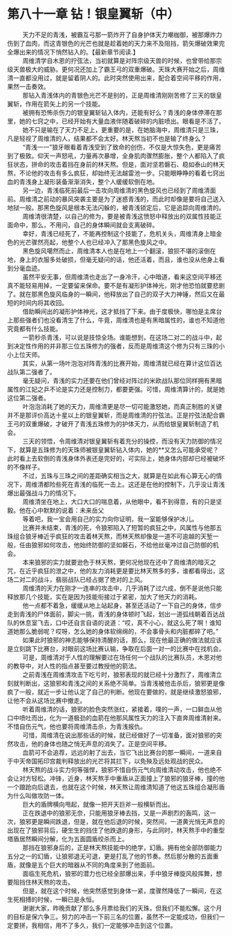 <h1>第八十一章 钻！银皇翼斩（中）</h1>
<div id="content">&nbsp&nbsp&nbsp&nbsp&nbsp&nbsp&nbsp&nbsp
 天力不足的青浅，被霸互弓那一箭炸开了自身护体天力嘲枷御，被那爆炸力伤到了血肉，而这青银色的光芒也就是趁着她的天力来不及阻挡，箭矢爆破效果完全爆出来的情况下悄然钻入的。【最新章节阅读.】
 <br/>&nbsp&nbsp&nbsp&nbsp&nbsp&nbsp&nbsp&nbsp
 周维清学自木恩的拧弦法，当初就算是对阵宗级天兽的时候，也曾带给那宗级天兽极大的威胁。更何况还加上了霸王弓的双重爆破。天珠大赛开始之后，周维清一直都没用过，就是留着阴人的。此时突然使用出来，配合着空间平移的作用，果然一击奏效。
 <br/>&nbsp&nbsp&nbsp&nbsp&nbsp&nbsp&nbsp&nbsp
 那钻入青浅体内的青银色光芒不是别的，正是周维清刚刚苦修了三天的银皇翼斩，作用在箭矢上的另一个技能。
 <br/>&nbsp&nbsp&nbsp&nbsp&nbsp&nbsp&nbsp&nbsp
 被拥有恐怖杀伤力的银皇翼斩钻入体内，还能有好么？青浅的身体停滞在那里，她的七窍之中，已经开始有大量血液伴随着破碎的内脏喷出。眼看是不活了。
 <br/>&nbsp&nbsp&nbsp&nbsp&nbsp&nbsp&nbsp&nbsp
 她不只是输在了天力不足上，更重要的是，在她脑海中，周维清只是三珠，凡是轻视了周维清的人，结果都不会太好。林天熬当初不也是输了终身么？
 <br/>&nbsp&nbsp&nbsp&nbsp&nbsp&nbsp&nbsp&nbsp
 “青浅一一”狼牙眼看着青浅受到了致命的创伤，不仅是大惊失色，更是痛苦到了极致。仰天一声怒吼，力量再次暴增，全身肌肉骤然膨胀，整个人都陷入了疯狂状态，拼命的攻击着挡在身前的林天熬。但是，面对坚若磐石、稳如泰山的林天熬，不论他的攻击有多么疯狂，却始终无法越雷池一步。只能眼睁睁的看着七窍出血的青浅身上凝形装备渐渐消失，整个人缓缓软倒在地。
 <br/>&nbsp&nbsp&nbsp&nbsp&nbsp&nbsp&nbsp&nbsp
 另一边，青浅临死前最后一击攻向周维清的黑色旋风也已经到了周维清面前。周维清之前动的暴风突袭主要是为了迷惑青浅的，而此时却像是要将自己送入地狱一般。那黑色旋风是根本无法闪躲的，被青浅锁定后，它是追踪向周维清的。
 <br/>&nbsp&nbsp&nbsp&nbsp&nbsp&nbsp&nbsp&nbsp
 周维清很清楚，以自己的修为，要是被青浅这愤怒中释放出的双属性技能正面命中，那么，不用问，自己的身体瞬间就会支离破碎。
 <br/>&nbsp&nbsp&nbsp&nbsp&nbsp&nbsp&nbsp&nbsp
 幸好，青浅已经死了，不能再控制这个技能了，危机关头，周维清身上暗金色的光芒骤然亮起，他整个人也已经冲入了那黑色旋风之中。
 <br/>&nbsp&nbsp&nbsp&nbsp&nbsp&nbsp&nbsp&nbsp
 黑色旋风噶然而止，周维清本人也是在地上一个翻滚，狼狈不堪的滚倒在地，身上的衣服多处破损，但毫无疑问的话，他还活着，而且，谁也没从他身上看到分毫血迹。
 <br/>&nbsp&nbsp&nbsp&nbsp&nbsp&nbsp&nbsp&nbsp
 虽然平安无事，但周维清也走出了一身冷汗，心中暗道，看来这空间平移还真不能轻易用掉，一定要留来保命。要不是有凝形护体神光，刚才他恐怕就要悲剧了。就在那黑色旋风临身的一瞬间，他释放出了自己的双子大力神锤，然后又在最短的时间内将其收回。
 <br/>&nbsp&nbsp&nbsp&nbsp&nbsp&nbsp&nbsp&nbsp
 借助瞬间出的凝形护体神光，这才抵挡了下来。由于度极快，哪怕是主席台上那些强者们也没看清生了什么，牛竟，周维清也是有黑暗属性的，谁也不知道他究竟都有什么技能。
 <br/>&nbsp&nbsp&nbsp&nbsp&nbsp&nbsp&nbsp&nbsp
 一箭秒杀青浅，可以说是技惊全场。谁能想到，在这场二对二的战斗中，起到决定性作用的并非那三位五珠修为的强者，反而是周维清这个修为只有三珠的小小上位天师。
 <br/>&nbsp&nbsp&nbsp&nbsp&nbsp&nbsp&nbsp&nbsp
 其实，从第一场叶泡泡对阵青浅的比赛开始，周维清就已经在算计这位百达战队第二强者了。
 <br/>&nbsp&nbsp&nbsp&nbsp&nbsp&nbsp&nbsp&nbsp
 毫无疑问，青浅的实力还要在他们曾经对阵过的米欧战队那位同样拥有黑暗属性的江妃之乒不论是实力还是控制力，都要更强。可惜，周维清算计的，就是她这位第二强者。
 <br/>&nbsp&nbsp&nbsp&nbsp&nbsp&nbsp&nbsp&nbsp
 叶泡泡消耗了她的天力，周维清更是尽一切可能激怒她，而真正制胜的关键并不是那评价高达十星以上的银皇翼斩，而是周维清的拧弦法。正是拧弦法配合霸王弓的双重爆破，才破开了青浅五珠修为的护体天力，从而给银皇翼斩制造了机会。
 <br/>&nbsp&nbsp&nbsp&nbsp&nbsp&nbsp&nbsp&nbsp
 三天的领悟，令周维清对银皇翼斩有着充分的操控，而没有天力防御的情况下，就算是五珠修为的天珠师被银皇翼斩钻入体内，她的**又怎么可能承受呢？此时看上去软倒的青浅身体外表还是完好的，可实际上，她身体内部却已经被破坏的不像样子。
 <br/>&nbsp&nbsp&nbsp&nbsp&nbsp&nbsp&nbsp&nbsp
 不过，五珠与三珠之间的差距确实相当之大，就算是在如此有心算无心的情况下，周维清都险些死在青浅的临死一击上。这还是在他的控制下，几乎没让青浅爆出最强战斗力的情况下。
 <br/>&nbsp&nbsp&nbsp&nbsp&nbsp&nbsp&nbsp&nbsp
 周维清坐在地上，大口大口的喘息着，从他眼中，看不到得意，有的只是坚毅。他在心中默默的说着：未来岳父
 <br/>&nbsp&nbsp&nbsp&nbsp&nbsp&nbsp&nbsp&nbsp
 等着吧，我一宝会用自己的实力向你证明，我一室能够保护冰儿。
 <br/>&nbsp&nbsp&nbsp&nbsp&nbsp&nbsp&nbsp&nbsp
 比赛并未结束，青浅的死，令狼邪陷入了短暂的疯狂之中，风属性与他那五珠组合狼牙棒近乎疯狂的攻击着林天熬，而林天熬却像是一道不可逾越的天堑一般，任由狼邪如何攻击，他始终防御的坚如磐石，不给他丝毫冲过自己防御的机会。
 <br/>&nbsp&nbsp&nbsp&nbsp&nbsp&nbsp&nbsp&nbsp
 本来狼邪的实力就要逊色于林天熬，更何况他现在还中了周维清的暗灭之咒，在近乎疯狂的泄之中，他的友力消耗更是要比林天熬多的多，谁都看得出，这场二对二的战斗，翡丽战队已经占据了绝对的上风。
 <br/>&nbsp&nbsp&nbsp&nbsp&nbsp&nbsp&nbsp&nbsp
 周维清的天力在刚才一连串的攻击中，几乎消耗了过六成，倒不是说他只能释放那几个技能，实在是因为技能衔接过于紧密，加大了他天力的消耗。
 <br/>&nbsp&nbsp&nbsp&nbsp&nbsp&nbsp&nbsp&nbsp
 他一点都不着急，缓缓从地上站起身，甚至还活动了一下自己的身体，信步走到青浅的尸体面前，脚尖一挑，青浅的身体顿时飞起，划出一道弧线朝着百达战队的休息室飞去，口中还自言自语的说道：“哎，真不小心，就这么死了啊！谁知道她那么脆弱呢？哎呀，怎么她的身体软绵绵的，不会事骨头和内脏都碎了吧。”
 <br/>&nbsp&nbsp&nbsp&nbsp&nbsp&nbsp&nbsp&nbsp
 如果此时狼邪的神志能够保持清醒的话，那么，现在他最正确的做法就应该是立刻跳下比赛台，对眼前这场比赛认输，争取在后面一对一的比赛中在找机会。
 <br/>&nbsp&nbsp&nbsp&nbsp&nbsp&nbsp&nbsp&nbsp
 可是，周维清对于人性的理解要过在场任何一个战队的比赛队员，木恩对他的教导中，对人性的指点甚至要过教授他的箭法。
 <br/>&nbsp&nbsp&nbsp&nbsp&nbsp&nbsp&nbsp&nbsp
 之前青浅在周维清攻击下吃亏时，狼邪表现的就已经十分激烈了，周维清立刻就判断出，这狼邪和青浅之间的关系绝不简单。当青浅被他击杀后，狼邪更是像疯了一般，就近一步让他认定了自己的判断。他现在要做的，就是继续激怒狼邪，让他不会从这场比赛中撤走。
 <br/>&nbsp&nbsp&nbsp&nbsp&nbsp&nbsp&nbsp&nbsp
 听着周维清的话，狼邪的脸色突然涨红，紧接着，噗的一声，一口鲜血从他口中喷吐而出，化为一道极劲的血箭在他那风属性天力的注入下直奔周维清射来。不惜自伤元气，他也要将周维清击杀，为青浅报仇。
 <br/>&nbsp&nbsp&nbsp&nbsp&nbsp&nbsp&nbsp&nbsp
 可惜，周维清在说出那些话的时候，就已经做好了一切准备，面对狼邪的突然攻击，他的身体也随之悄无声息的消失了。正是空间平移。
 <br/>&nbsp&nbsp&nbsp&nbsp&nbsp&nbsp&nbsp&nbsp
 血箭可不会追荐，远远的射了出去，当它飞出比赛台的那一瞬间，一道来自于中天帝国拓印宫裁判释放出的光芒将其拦下，以免殃及远处观战的民众。
 <br/>&nbsp&nbsp&nbsp&nbsp&nbsp&nbsp&nbsp&nbsp
 林天熬的战斗实力何等强悍，狼邪不惜自伤元气向周维清动攻击，他也绝不会让对方轻松。冲锋，近身，林天熬手中重盾从正面撞上了狼邪的狼牙棒，撞的他一个踉跄向后退去，也就在这个时候，林天熬让周维清知道了他这五珠组合凝形盾为什么叫做攻防一体。
 <br/>&nbsp&nbsp&nbsp&nbsp&nbsp&nbsp&nbsp&nbsp
 巨大的盾牌横向甩起，就像一把开天巨斧一般横斩而出。
 <br/>&nbsp&nbsp&nbsp&nbsp&nbsp&nbsp&nbsp&nbsp
 正在跌退中的狼邪无奈，只能用狼牙棒去挡，又是一声剧烈的轰鸣，这一次，狼邪更是瞬间跌退，但是，就在他后退的时候，突然间，一道黄光悄无声息的出现在了狼邪背后，硬生生的挡住了他跌退的身形，与此同时，林天熬手中的重型塔盾居然瞬间分解，化为五面圆盾绞杀而上。
 <br/>&nbsp&nbsp&nbsp&nbsp&nbsp&nbsp&nbsp&nbsp
 那挡在狼邪身后的，正是林天熬技能中的绝学，幻盾。拥有他全部防御能力五分之一的幻盾，让狼邪退无可退，更是打乱了他的节奏。然后那分散的五面重盾，就像是五个巨大的暗器从不同的角度来到了他面前。
 <br/>&nbsp&nbsp&nbsp&nbsp&nbsp&nbsp&nbsp&nbsp
 面临生死危机，狼邪的潜力也已经全部爆出来，手中狼牙棒旋风般挥舞，想要阻挡住林天熬的攻击。
 <br/>&nbsp&nbsp&nbsp&nbsp&nbsp&nbsp&nbsp&nbsp
 但是，就在这个时候，他突然感觉到身体一紧，度骤然降低了一瞬间，在这生死相搏的时候，一瞬已是永恒。
 <br/>&nbsp&nbsp&nbsp&nbsp&nbsp&nbsp&nbsp&nbsp
 谢谢大家，昨晚贡献了那么多月票给我们的天珠，但我们不能松懈。这个月的目标是保六争三。努力的冲击一下前三名的位置，虽然不一定能成功，但我们一定要拼，我相信，用不了多久，我们一定能够冲击到这个位置。
 <br/>&nbsp&nbsp&nbsp&nbsp&nbsp&nbsp&nbsp&nbsp
 <br/>&nbsp&nbsp&nbsp&nbsp&nbsp&nbsp&nbsp&nbsp
</div>
